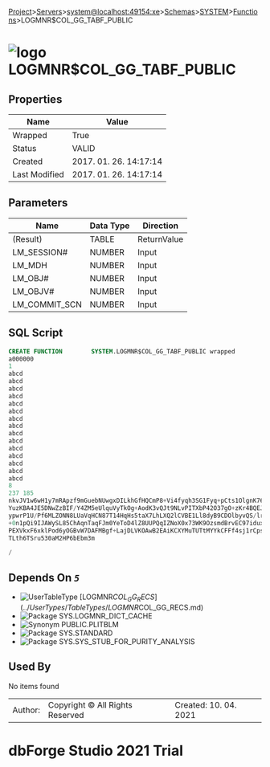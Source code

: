 [Project](../../../../../startpage.md)>[Servers](../../../../Servers.md)>[system@localhost:49154:xe](../../../system@localhost_49154_xe.md)>[Schemas](../../Databases.md)>[SYSTEM](../SYSTEM.md)>[Functions](Functions.md)>LOGMNR$COL_GG_TABF_PUBLIC


# ![logo](../../../../../Images/function64.svg) LOGMNR$COL_GG_TABF_PUBLIC


## <a name="#Properties"></a>Properties
|Name|Value|
|---|---|
|Wrapped|True|
|Status|VALID|
|Created|2017. 01. 26. 14:17:14|
|Last Modified|2017. 01. 26. 14:17:14|


## <a name="#Parameters"></a>Parameters
|Name|Data Type|Direction|
|---|---|---|
|(Result)|TABLE|ReturnValue|
|LM_SESSION#|NUMBER|Input|
|LM_MDH|NUMBER|Input|
|LM_OBJ#|NUMBER|Input|
|LM_OBJV#|NUMBER|Input|
|LM_COMMIT_SCN|NUMBER|Input|

## <a name="#SqlScript"></a>SQL Script
```SQL
CREATE FUNCTION        SYSTEM.LOGMNR$COL_GG_TABF_PUBLIC wrapped
a000000
1
abcd
abcd
abcd
abcd
abcd
abcd
abcd
abcd
abcd
abcd
abcd
abcd
abcd
abcd
abcd
8
237 185
nkvJV1w6wH1y7mRApzf9mGuebNUwgxDILkhGfHQCmP8+Vi4fyqh3SG1Fyq+pCts1OlgnK761
YuzKBA4JE5DNwZzBIF/Y4ZM5eUlquVyTkOg+AodK3vQJt9NLvPITXbP42O37gO+zKr4BQEJk
ypwrP1U/Pf6MLZONN8LUaVqHCN87T14HqHs5taX7LhLXQ2lCVBE1Ll8dyB9CDOlbyvQS/lrb
+0n1pQi9IJAWySL85ChAqnTaqFJm0YeToD4lZ8UUPQqIZNoX0x73WK9OzsmdBrvEC97iduxe
PEXVkxF6xklPod6yOGBvW7DAFMBgf+LajDLVKOAwB2EAiKCXYMuTUTtMYYkCFFf4sj1rCpsj
TLth6TSru530aM2HP6bEbm3m

/
```

## <a name="#DependsOn"></a>Depends On _`5`_
- ![UserTableType](../../../../../Images/usertabletype.svg) [LOGMNR$COL_GG_RECS](../UserTypes/TableTypes/LOGMNR$COL_GG_RECS.md)
- ![Package](../../../../../Images/package.svg) SYS.LOGMNR_DICT_CACHE
- ![Synonym](../../../../../Images/synonym.svg) PUBLIC.PLITBLM
- ![Package](../../../../../Images/package.svg) SYS.STANDARD
- ![Package](../../../../../Images/package.svg) SYS.SYS_STUB_FOR_PURITY_ANALYSIS


## <a name="#UsedBy"></a>Used By
No items found

||||
|---|---|---|
|Author: |Copyright © All Rights Reserved|Created: 10. 04. 2021|
# dbForge Studio 2021 Trial